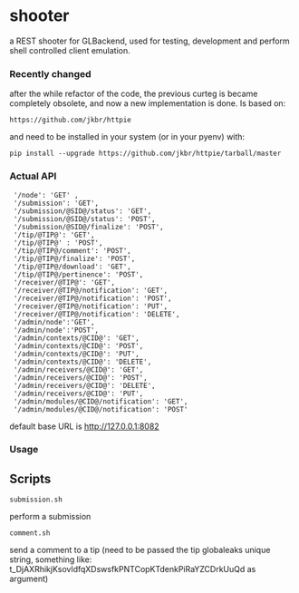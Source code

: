 # shooter

a REST shooter for GLBackend, used for testing, development and perform shell controlled
client emulation.

### Recently changed

after the while refactor of the code, the previous curteg is became completely obsolete, and
now a new implementation is done. Is based on:

    https://github.com/jkbr/httpie

and need to be installed in your system (or in your pyenv) with:

    pip install --upgrade https://github.com/jkbr/httpie/tarball/master

### Actual API

     '/node': 'GET' ,
     '/submission': 'GET',
     '/submission/@SID@/status': 'GET',
     '/submission/@SID@/status': 'POST',
     '/submission/@SID@/finalize': 'POST',
     '/tip/@TIP@': 'GET',
     '/tip/@TIP@' : 'POST',
     '/tip/@TIP@/comment': 'POST',
     '/tip/@TIP@/finalize': 'POST',
     '/tip/@TIP@/download': 'GET', 
     '/tip/@TIP@/pertinence': 'POST',
     '/receiver/@TIP@': 'GET',
     '/receiver/@TIP@/notification': 'GET', 
     '/receiver/@TIP@/notification': 'POST',
     '/receiver/@TIP@/notification': 'PUT',
     '/receiver/@TIP@/notification': 'DELETE',
     '/admin/node':'GET',
     '/admin/node':'POST',
     '/admin/contexts/@CID@': 'GET',
     '/admin/contexts/@CID@': 'POST',
     '/admin/contexts/@CID@': 'PUT',
     '/admin/contexts/@CID@': 'DELETE',
     '/admin/receivers/@CID@': 'GET',
     '/admin/receivers/@CID@': 'POST',
     '/admin/receivers/@CID@': 'DELETE',
     '/admin/receivers/@CID@': 'PUT',
     '/admin/modules/@CID@/notification': 'GET',
     '/admin/modules/@CID@/notification': 'POST'

default base URL is http://127.0.0.1:8082

### Usage


## Scripts

    submission.sh 
    
perform a submission

    comment.sh

send a comment to a tip (need to be passed the tip globaleaks unique string, something
like: t\_DjAXRhikjKsovldfqXDswsfkPNTCopKTdenkPiRaYZCDrkUuQd as argument)
